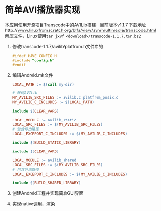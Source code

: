 # 简单AVI播放器实现

本应用使用开源项目Transcode中的AVILib搭建，目前版本v1.1.7
下载地址http://www.linuxfromscratch.org/blfs/view/svn/multimedia/transcode.html
解压文件，Linux使用`tar jxvf <download>/transcode-1.1.7.tar.bz2`

1. 修改transcode-1.1.7/avilib/platfrom.h文件中的
    
    ```h
    #ifdef HAVE_CONFIG_H
    #include "config.h"
    #endif
    ```
2. 编辑Android.mk文件
    ```makefile
    LOCAL_PATH := $(call my-dir)
    
    # 转码AVILib
    MY_AVILIB_SRC_FILES := avilib.c platfrom_posix.c
    MY_AVILIB_C_INCLUDES := $(LOCAL_PATH)
    
    include $(CLEAR_VARS)
    
    LOCAL_MODULE := avilib_static
    LOCAL_SRC_FILES := $(MY_AVILIB_SRC_FILES)
    # 包含导出路径
    LOCAL_EXCEPORT_C_INCLUDES := $(MY_AVILIB_C_INCLUDES)
    
    include $(BUILD_STATIC_LIBRARY)
    
    include $(CLEAR_VARS)
    
    LOCAL_MODULE := avilib_shared
    LOCAL_SRC_FILES := $(MY_AVILIB_SRC_FILES)
    # 包含导出路径
    LOCAL_EXCEPORT_C_INCLUDES := $(MY_AVILIB_C_INCLUDES)
    
    include $(BUILD_SHARED_LIBRARY)
    ```
3. 创建Android工程并实现简单GUI界面
4. 实现native调用，渲染